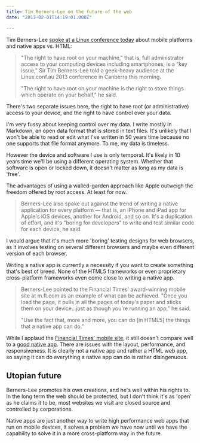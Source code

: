 ```yaml
---
title: Tim Berners-Lee on the future of the web
date: "2013-02-01T14:19:01.000Z"

---
```


Tim Berners-Lee [spoke at a Linux conference today](http://www.zdnet.com/apps-no-root-your-device-serves-others-berners-lee-7000010661/) about mobile platforms and native apps vs. HTML:

> "The right to have root on your machine," that is, full administrator access to your computing devices including smartphones, is a "key issue," Sir Tim Berners-Lee told a geek-heavy audience at the Linux.conf.au 2013 conference in Canberra this morning.
> 
> "The right to have root on your machine is the right to store things which operate on your behalf," he said.

There's two separate issues here, the right to have root (or administrative) access to your device, and the right to have control over your data.

I'm very fussy about keeping control over my data. I write mostly in Markdown, an open data format that is stored in text files. It's unlikely that I won't be able to read or edit what I've written in 50 years time because no one supports that file format anymore. To me, my data is timeless.

However the device and software I use is only temporal. It's likely in 10 years time we'll be using a different operating system. Whether that software is open or locked down, it doesn't matter as long as my data is 'free'.

The advantages of using a walled-garden approach like Apple outweigh the freedom offered by root access. At least for now.

> Berners-Lee also spoke out against the trend of writing a native application for every platform — that is, an iPhone and iPad app for Apple's iOS devices, another for Android, and so on. It's a duplication of effort, and it's "boring for developers" to write and test similar code for each device, he said.

I would argue that it's much more 'boring' testing designs for web browsers, as it involves testing on several different browsers and maybe even different version of each browser.

Writing a native app is currently a necessity if you want to create something that's best of breed. None of the HTML5 frameworks or even proprietary cross-platform frameworks even come close to writing a native app.

> Berners-Lee pointed to the Financial Times' award-winning mobile site at m.ft.com as an example of what can be achieved. "Once you load the page, it pulls in all the pages of today's paper and sticks them on your device...just as though you're running an app," he said.
> 
> "Use the fact that, more and more, you can do \[in HTML5\] the things that a native app can do."

While I applaud the [Financial Times' mobile site](app.ft.com), it still doesn't compare well to a [good native app](http://the-magazine.org). There are issues with the layout, performance, and responsiveness. It is clearly not a native app and rather a HTML web app, so saying it can do everything a native app can do is rather disingenuous.

## Utopian future

Berners-Lee promotes his own creations, and he's well within his rights to. In the long term the web should be protected, but I don't think it's as 'open' as he claims it to be, most websites we visit are closed source and controlled by corporations.

Native apps are just another way to write high performance web apps that run on mobile devices, it solves a problem we have now until we have the capability to solve it in a more cross-platform way in the future.